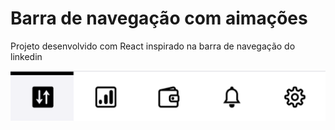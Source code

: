 # Barra de navegação com aimações

Projeto desenvolvido com React inspirado na barra de navegação do linkedin

<img src="./src/assets/img/nav-bar.png"/>
